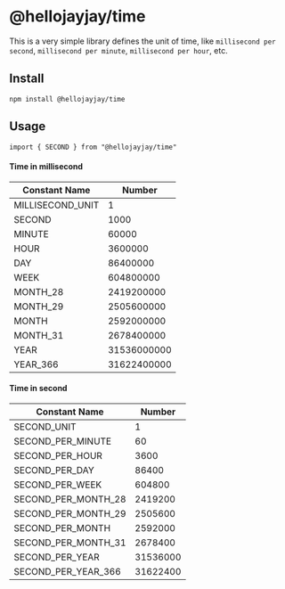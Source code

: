 # @hellojayjay/time

This is a very simple library defines the unit of time, like `millisecond per second`, `millisecond per minute`, `millisecond per hour`, etc.

## Install

`npm install @hellojayjay/time`

## Usage

`import { SECOND } from "@hellojayjay/time"`

#### Time in millisecond

| Constant Name                     | Number                  |
|-----------------------------------|-------------------------|
| MILLISECOND_UNIT                  | 1                       |
| SECOND                            | 1000                    |
| MINUTE                            | 60000                   |
| HOUR                              | 3600000                 |
| DAY                               | 86400000                |
| WEEK                              | 604800000               |
| MONTH_28                          | 2419200000              |
| MONTH_29                          | 2505600000              |
| MONTH                             | 2592000000              |
| MONTH_31                          | 2678400000              |
| YEAR                              | 31536000000             |
| YEAR_366                          | 31622400000             |

#### Time in second

| Constant Name                     | Number                  |
|-----------------------------------|-------------------------|
| SECOND_UNIT                       | 1                       |
| SECOND_PER_MINUTE                 | 60                      |
| SECOND_PER_HOUR                   | 3600                    |
| SECOND_PER_DAY                    | 86400                   |
| SECOND_PER_WEEK                   | 604800                  |
| SECOND_PER_MONTH_28               | 2419200                 |
| SECOND_PER_MONTH_29               | 2505600                 |
| SECOND_PER_MONTH                  | 2592000                 |
| SECOND_PER_MONTH_31               | 2678400                 |
| SECOND_PER_YEAR                   | 31536000                |
| SECOND_PER_YEAR_366               | 31622400                |

